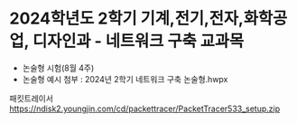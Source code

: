 # 2024학년도 2학기 기계,전기,전자,화학공업, 디자인과 - 네트워크 구축 교과목  

  + 논술형 시험(8월 4주)
  + 논술형 예시 첨부 : 2024년 2학기 네트워크 구축 논술형.hwpx
 
패킷트레이서
https://ndisk2.youngjin.com/cd/packettracer/PacketTracer533_setup.zip
